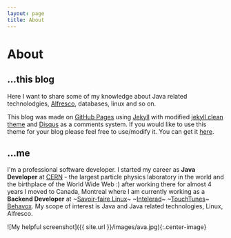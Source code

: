 ```yaml
---
layout: page
title: About
---
```


# About

## ...this blog

Here I want to share some of my knowledge about Java related technolodgies, [Alfresco](http://www.alfresco.com/), databases, linux and so on.

This blog was made on [GitHub Pages](https://pages.github.com/) using [Jekyll](http://jekyllrb.com/) with modified [jekyll clean theme](http://jekyllthemes.org/themes/jekyll-clean/) and [Disqus](https://disqus.com/) as a comments system. If you would like to use this theme for your blog please feel free to use/modify it. You can get it [here](https://github.com/streetturtle/jekyll-clean-dark).

## ...me

I'm a professional software developer. I started my career as **Java Developer** at [CERN](http://home.cern/about) - the largest particle physics laboratory in the world and the birthplace of the World Wide Web :) after working there for almost 4 years I moved to Canada, Montreal where I am currently working as a **Backend Developer** at ~[Savoir-faire Linux](https://savoirfairelinux.com/)~ ~[Intelerad](https://www.intelerad.com/)~ ~[TouchTunes](https://www.touchtunes.com)~ [Behavox](https://www.behavox.com/).
My scope of interest is Java and Java related technologies, Linux, Alfresco.

![My helpful screenshot]({{ site.url }}/images/ava.jpg){:.center-image}
